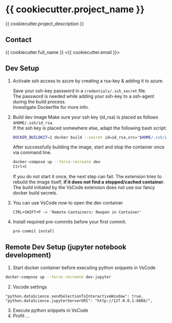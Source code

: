 # {{ cookiecutter.project_name }}

{{ cookiecutter.project_description }}

## Contact

{{ cookiecutter.full_name }} <{{ cookiecutter.email }}>


## Dev Setup

1. Activate ssh access to azure by creating a rsa-key & adding it to azure.

    Save your ssh-key password in a `credentials/.ssh_secret` file.\
    The password is needed while adding your ssh-key to a ssh-agent during the build process.\
    Investigate Dockerfile for more info.

2. Build dev image
    Make sure your ssh key (id_rsa) is placed as follows `$HOME/.ssh/id_rsa`.\
    If the ssh key is placed somewhere else, adapt the following bash script:

    ```bash
    DOCKER_BUILDKIT=1 docker build --secret id=id_rsa,src="$HOME/.ssh/id_rsa" --secret id=ssh_pw,src=credentials/.ssh_secret --target dev -t {{ cookiecutter.project_slug }}_dev_image .
    ```

    After successfully building the image, start and stop the container once via command line.

    ```bash
    docker-compose up --force-recreate dev
    Ctrl+C
    ```
    If you do not start it once, the next step can fail. The extension tries to rebuild the image itself, **if it does not find a stopped/cached container**.\
    The build initiated by the VsCode extension does not use our fancy docker build secrets.

3. You can use VsCode now to open the dev container
    ```
    CTRL+SHIFT+P -> 'Remote-Containers: Reopen in Container'
    ```

4. Install required pre-commits before your first commit.
    ```bash
    pre-commit install
    ```

## Remote Dev Setup (jupyter notebook development)

1. Start docker container before executing python snippets in VsCode

```bash
docker-compose up --force-recreate dev-jupyter
```

2. Vscode settings

```
"python.dataScience.sendSelectionToInteractiveWindow": true,
"python.dataScience.jupyterServerURI": "http://127.0.0.1:8888/",
```

3. Execute python snippets in VsCode
4. Profit ...
